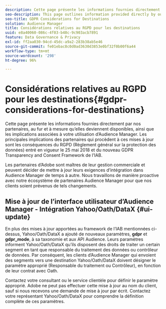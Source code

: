```yaml
---
description: Cette page présente les informations fournies directement par nos partenaires, au fur et à mesure qu’elles deviennent disponibles, ainsi que les implications associées à votre utilisation d’Audience Manager. Les principales implications des partenaires qui procèdent à ces mises à jour sont les conséquences du RGPD (Règlement général sur la protection des données) entré en vigueur le 25 mai 2018 et du nouveau GDPR Transparency and Consent Framework de l’IAB.
seo-description: This page outlines information provided directly by our partners, as it becomes available, along with any implications related to your Audience Manager practice. Key implications for partners making these updates are the result of GDPR (General Data Protection Regulation), which went into effect on May 25th, 2018 and the new IAB GDPR Transparency & Consent Framework (IAB Framework).
seo-title: GDPR Considerations for Destinations
solution: Audience Manager
title: Considérations relatives au RGPD pour les destinations
uuid: e8a40060-086c-4f03-b48c-9c903acb7891
feature: Data Governance & Privacy
exl-id: ff2aa030-94cd-45dc-a9a2-283b38ab5e46
source-git-commit: fe01ebac8c0d0ad3630d3853e0bf32f0b00f6a44
workflow-type: tm+mt
source-wordcount: '298'
ht-degree: 96%

---
```


# Considérations relatives au RGPD pour les destinations{#gdpr-considerations-for-destinations}

Cette page présente les informations fournies directement par nos partenaires, au fur et à mesure qu’elles deviennent disponibles, ainsi que les implications associées à votre utilisation d’Audience Manager. Les principales implications des partenaires qui procèdent à ces mises à jour sont les conséquences du RGPD (Règlement général sur la protection des données) entré en vigueur le 25 mai 2018 et du nouveau GDPR Transparency and Consent Framework de l’IAB.

Les partenaires d’Adobe sont maîtres de leur gestion commerciale et peuvent décider de mettre à jour leurs exigences d’intégration dans Audience Manager de temps à autre. Nous travaillons de manière proactive avec notre écosystème de partenaires Audience Manager pour que nos clients soient prévenus de tels changements.

<!-- ## Audience Manager Partner Updates - ID Syncs {#partner-updates-id-syncs}

Some partners, as listed in the table below, have changed their integration requirements with Audience Manager to include support based on the IAB Framework, in order to comply with GDPR standards.

<table id="table_335A470D4F10434E9CF587089FB54B0C"> 
 <thead> 
  <tr> 
   <th colname="col1" class="entry"> <p>Partner Name </p> </th> 
   <th colname="col2" class="entry"> <p>Expected Impact </p> </th> 
   <th colname="col3" class="entry"> <p>Status of the change </p> </th> 
  </tr>
 </thead>
 <tbody> 
  <tr> 
   <td colname="col1"> <p>Yahoo/Oath/DataX </p> </td> 
   <td colname="col2"> <p>ID syncs for users in the European Union are dropped by the partner </p> </td> 
   <td colname="col3"> <p>Live since May 22nd 2018 </p> </td> 
  </tr> 
  <tr> 
   <td colname="col1"> <p>Trade Desk </p> </td> 
   <td colname="col2"> <p>ID syncs for users in the European Union are dropped by the partner </p> </td> 
   <td colname="col3"> <p>Not live yet </p> </td> 
  </tr> 
  <tr> 
   <td colname="col1"> <p>Rubicon </p> </td> 
   <td colname="col2"> <p>ID syncs for users in the European Union are dropped by the partner </p> </td> 
   <td colname="col3"> <p>Not live yet </p> </td> 
  </tr> 
  <tr> 
   <td colname="col1"> <p>LiveRamp </p> </td> 
   <td colname="col2"> <p>ID syncs for users in the European Union are dropped by the partner </p> </td> 
   <td colname="col3"> <p>Not live yet </p> </td> 
  </tr> 
 </tbody> 
</table> -->

## Mise à jour de l’interface utilisateur d’Audience Manager - Intégration Yahoo/Oath/DataX {#ui-update}

En plus des mises à jour apportées au framework de l’IAB mentionnées ci-dessus, Yahoo/Oath/DataX a ajouté de nouveaux paramètres, **gdpr** et **gdpr_mode**, à sa taxonomie et aux API Audience. Leurs paramètres informent Yahoo/Oath/DataX qu’ils disposent des droits de traiter un certain segment en tant que responsable du traitement des données ou contrôleur de données. Par conséquent, les clients d’Audience Manager qui envoient des segments vers une destination Yahoo/Oath/DataX doivent désigner le paramètre approprié (Responsable du traitement ou Contrôleur), en fonction de leur contrat avec Oath.

Contactez votre consultant ou le service clientèle pour définir le paramètre approprié. Adobe ne peut pas effectuer cette mise à jour au nom du client, sauf si nous recevons une demande de mise à jour par écrit. Contactez votre représentant Yahoo/Oath/DataX pour comprendre la définition complète de ces paramètres.
